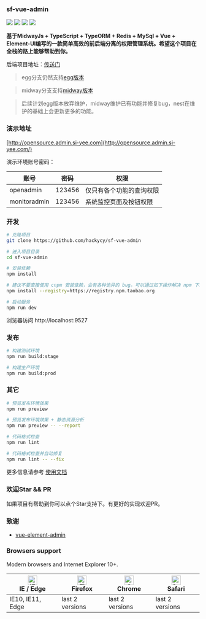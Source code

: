 ### sf-vue-admin

![](https://img.shields.io/github/commit-activity/m/hackycy/sf-vue-admin) ![](https://img.shields.io/github/license/hackycy/sf-vue-admin) ![](https://img.shields.io/github/repo-size/hackycy/sf-vue-admin) ![](https://img.shields.io/github/languages/top/hackycy/sf-vue-admin)

**基于MidwayJs + TypeScript + TypeORM + Redis + MySql + Vue + Element-UI编写的一款简单高效的前后端分离的权限管理系统。希望这个项目在全栈的路上能够帮助到你。**

后端项目地址：[传送门](https://github.com/hackycy/sf-nest-admin)

> egg分支仍然支持[egg版本](https://github.com/hackycy/sf-egg-admin)

> midway分支支持[midway版本](https://github.com/hackycy/sf-midway-admin)

> 后续计划egg版本放弃维护，midway维护已有功能并修复bug，nest在维护的基础上会更新更多的功能。

### 演示地址

[http://opensource.admin.si-yee.com](http://opensource.admin.si-yee.com/)

演示环境账号密码：

| 账号      | 密码   | 权限                     |
| --------- | ------ | ------------------------ |
| openadmin | 123456 | 仅只有各个功能的查询权限 |
| monitoradmin | 123456 |  系统监控页面及按钮权限  |

### 开发

```bash
# 克隆项目
git clone https://github.com/hackycy/sf-vue-admin

# 进入项目目录
cd sf-vue-admin

# 安装依赖
npm install

# 建议不要直接使用 cnpm 安装依赖，会有各种诡异的 bug。可以通过如下操作解决 npm 下载速度慢的问题
npm install --registry=https://registry.npm.taobao.org

# 启动服务
npm run dev
```

浏览器访问 http://localhost:9527

### 发布

```bash
# 构建测试环境
npm run build:stage

# 构建生产环境
npm run build:prod
```

### 其它

```bash
# 预览发布环境效果
npm run preview

# 预览发布环境效果 + 静态资源分析
npm run preview -- --report

# 代码格式检查
npm run lint

# 代码格式检查并自动修复
npm run lint -- --fix
```

更多信息请参考 [使用文档](https://panjiachen.github.io/vue-element-admin-site/zh/)

### 欢迎Star && PR

如果项目有帮助到你可以点个Star支持下。有更好的实现欢迎PR。

### 致谢

- [vue-element-admin](https://github.com/PanJiaChen/vue-element-admin)

### Browsers support

Modern browsers and Internet Explorer 10+.

| [<img src="https://raw.githubusercontent.com/alrra/browser-logos/master/src/edge/edge_48x48.png" alt="IE / Edge" width="24px" height="24px" />](https://godban.github.io/browsers-support-badges/)</br>IE / Edge | [<img src="https://raw.githubusercontent.com/alrra/browser-logos/master/src/firefox/firefox_48x48.png" alt="Firefox" width="24px" height="24px" />](https://godban.github.io/browsers-support-badges/)</br>Firefox | [<img src="https://raw.githubusercontent.com/alrra/browser-logos/master/src/chrome/chrome_48x48.png" alt="Chrome" width="24px" height="24px" />](https://godban.github.io/browsers-support-badges/)</br>Chrome | [<img src="https://raw.githubusercontent.com/alrra/browser-logos/master/src/safari/safari_48x48.png" alt="Safari" width="24px" height="24px" />](https://godban.github.io/browsers-support-badges/)</br>Safari |
| --------- | --------- | --------- | --------- |
| IE10, IE11, Edge | last 2 versions | last 2 versions | last 2 versions |
